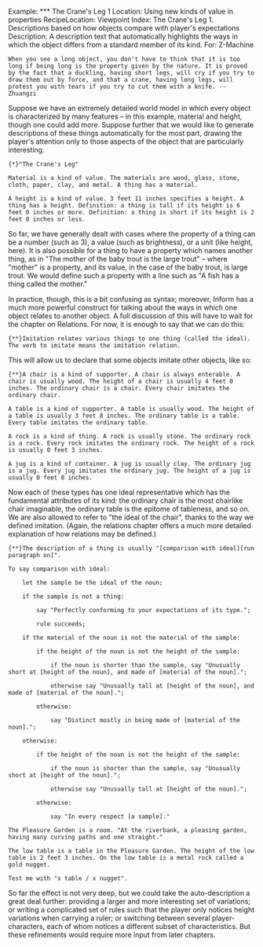 Example: *** The Crane's Leg 1
Location: Using new kinds of value in properties
RecipeLocation: Viewpoint
Index: The Crane's Leg 1. Descriptions based on how objects compare with player's expectations
Description: A description text that automatically highlights the ways in which the object differs from a standard member of its kind.
For: Z-Machine

  

``` inform7
When you see a long object, you don't have to think that it is too long if being long is the property given by the nature. It is proved by the fact that a duckling, having short legs, will cry if you try to draw them out by force, and that a crane, having long legs, will protest you with tears if you try to cut them with a knife. -- Zhuangzi
```

  
Suppose we have an extremely detailed world model in which every object is characterized by many features – in this example, material and height, though one could add more. Suppose further that we would like to generate descriptions of these things automatically for the most part, drawing the player's attention only to those aspects of the object that are particularly interesting.

  

``` inform7
{*}"The Crane's Leg"

Material is a kind of value. The materials are wood, glass, stone, cloth, paper, clay, and metal. A thing has a material.

A height is a kind of value. 3 feet 11 inches specifies a height. A thing has a height. Definition: a thing is tall if its height is 6 feet 0 inches or more. Definition: a thing is short if its height is 2 feet 0 inches or less.
```

  
So far, we have generally dealt with cases where the property of a thing can be a number (such as 3), a value (such as brightness), or a unit (like height, here). It is also possible for a thing to have a property which names another thing, as in "The mother of the baby trout is the large trout" – where "mother" is a property, and its value, in the case of the baby trout, is large trout. We would define such a property with a line such as "A fish has a thing called the mother."

  
In practice, though, this is a bit confusing as syntax; moreover, Inform has a much more powerful construct for talking about the ways in which one object relates to another object. A full discussion of this will have to wait for the chapter on Relations. For now, it is enough to say that we can do this:

  

``` inform7
{**}Imitation relates various things to one thing (called the ideal). The verb to imitate means the imitation relation.
```

  
This will allow us to declare that some objects imitate other objects, like so:

  

``` inform7
{**}A chair is a kind of supporter. A chair is always enterable. A chair is usually wood. The height of a chair is usually 4 feet 0 inches. The ordinary chair is a chair. Every chair imitates the ordinary chair.

A table is a kind of supporter. A table is usually wood. The height of a table is usually 3 feet 8 inches. The ordinary table is a table. Every table imitates the ordinary table.

A rock is a kind of thing. A rock is usually stone. The ordinary rock is a rock. Every rock imitates the ordinary rock. The height of a rock is usually 0 feet 3 inches.

A jug is a kind of container. A jug is usually clay. The ordinary jug is a jug. Every jug imitates the ordinary jug. The height of a jug is usually 0 feet 8 inches.
```

  
Now each of these types has one ideal representative which has the fundamental attributes of its kind: the ordinary chair is the most chairlike chair imaginable, the ordinary table is the epitome of tableness, and so on. We are also allowed to refer to "the ideal of the chair", thanks to the way we defined imitation. (Again, the relations chapter offers a much more detailed explanation of how relations may be defined.)

  

``` inform7
{**}The description of a thing is usually "[comparison with ideal][run paragraph on]".

To say comparison with ideal:

	let the sample be the ideal of the noun;

	if the sample is not a thing:

		say "Perfectly conforming to your expectations of its type.";

		rule succeeds;

	if the material of the noun is not the material of the sample:

		if the height of the noun is not the height of the sample:

			if the noun is shorter than the sample, say "Unusually short at [height of the noun], and made of [material of the noun].";

			otherwise say "Unusually tall at [height of the noun], and made of [material of the noun].";

		otherwise:

			say "Distinct mostly in being made of [material of the noun].";

	otherwise:

		if the height of the noun is not the height of the sample:

			if the noun is shorter than the sample, say "Unusually short at [height of the noun].";

			otherwise say "Unusually tall at [height of the noun].";

		otherwise:

			say "In every respect [a sample]."

The Pleasure Garden is a room. "At the riverbank, a pleasing garden, having many curving paths and one straight."

The low table is a table in the Pleasure Garden. The height of the low table is 2 feet 3 inches. On the low table is a metal rock called a gold nugget.

Test me with "x table / x nugget".
```

  
So far the effect is not very deep, but we could take the auto-description a great deal further: providing a larger and more interesting set of variations; or writing a complicated set of rules such that the player only notices height variations when carrying a ruler; or switching between several player-characters, each of whom notices a different subset of characteristics. But these refinements would require more input from later chapters.

